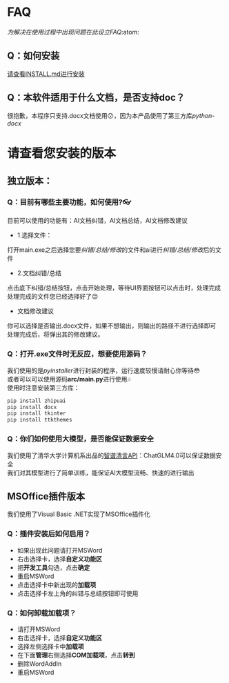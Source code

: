 # **FAQ**

*为解决在使用过程中出现问题在此设立FAQ*:atom:

## Q：如何安装

[请查看INSTALL.md进行安装](https://github.com/Bistu-OSSDT-2024/31-Docx_AI_Assistant/blob/main/INSTALL.md)
## Q：本软件适用于什么文档，是否支持doc？

很抱歉，本程序只支持.docx文档使用😗，因为本产品使用了第三方库*python-docx*
# 请查看您安装的版本
## **独立版本**：
### Q：目前有哪些主要功能，如何使用?👓

目前可以使用的功能有：AI文档纠错，AI文档总结，AI文档修改建议
<br>
 - 1.选择文件：

打开main.exe之后选择您要*纠错/总结/修改*的文件和ai进行*纠错/总结/修改*后的文件
 - 2.文档纠错/总结

点击底下纠错/总结按钮，点击开始处理，等待UI界面按钮可以点击时，处理完成
<br>
处理完成的文件您已经选择好了😌
 - 文档修改建议

你可以选择是否输出.docx文件，如果不想输出，则输出的路径不进行选择即可
<br>
处理完成后，将弹出其的修改建议。
### Q：打开.exe文件时无反应，想要使用源码？

我们使用的是*pyinstaller*进行封装的程序，运行速度较慢请耐心你等待😳
<br>
或者可以可以使用源码**arc/main.py**进行使用🎶
<br>
使用时注意安装第三方库：
```cmd
pip install zhipuai
pip install docx
pip install tkinter
pip install ttkthemes
```
### Q：你们如何使用大模型，是否能保证数据安全

我们使用了清华大学计算机系出品的[智谱清言API](https://bigmodel.ai/)：ChatGLM4.0可以保证数据安全
<br>
我们对其模型进行了简单训练，能保证AI大模型流畅、快速的进行输出
## MSOffice插件版本

我们使用了Visual Basic .NET实现了MSOffice插件化
### Q：插件安装后如何启用？

 - 如果出现此问题请打开MSWord
 - 右击选择卡，选择**自定义功能区**
 - 把**开发工具**勾选，点击**确定**
 - 重启MSWord
 - 点击选择卡中新出现的**加载项**
 - 点击选择卡左上角的纠错与总结按钮即可使用

### Q：如何卸载加载项？

 - 请打开MSWord
 - 右击选择卡，选择**自定义功能区**
 - 选择左侧选择卡中**加载项**
 - 在下面**管理**右侧选择**COM加载项**，点击**转到**
 - 删除WordAddIn
 - 重启MSWord
<br>
